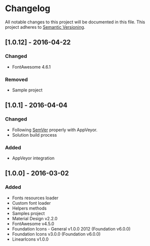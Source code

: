 # Changelog
All notable changes to this project will be documented in this file.
This project adheres to [Semantic Versioning](http://semver.org/).

## [1.0.12] - 2016-04-22
### Changed
- FontAwesome 4.6.1

### Removed
- Sample project

## [1.0.1] - 2016-04-04
### Changed
- Following [SemVer](http://semver.org) properly with AppVeyor.
- Solution build process

### Added
- AppVeyor integration

## [1.0.0] - 2016-03-02
### Added
- Fonts resources loader
- Custom font loader
- Helpers methods
- Samples project
- Material Design v2.2.0
- FontAwesome v4.5.0
- Foundation Icons - General v1.0.0 2012 (Foundation v6.0.0)
- Foundation Icons v3.0.0 (Foundation v6.0.0)
- LinearIcons v1.0.0
